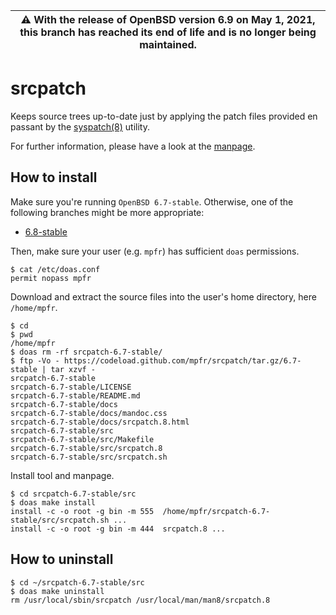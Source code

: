 | :warning: With the release of OpenBSD version 6.9 on May 1, 2021, this branch has reached its end of life and is no longer being maintained.
| --- |

# srcpatch

Keeps source trees up-to-date just by applying the patch files provided en passant by the [syspatch(8)](http://man.openbsd.org/syspatch) utility.

For further information, please have a look at the [manpage](https://mpfr.net/man/srcpatch/6.7-stable/srcpatch.8.html).

## How to install

Make sure you're running `OpenBSD 6.7-stable`. Otherwise, one of the following branches might be more appropriate:
* [6.8-stable](https://github.com/mpfr/srcpatch/tree/6.8-stable)

Then, make sure your user (e.g. `mpfr`) has sufficient `doas` permissions.

```
$ cat /etc/doas.conf
permit nopass mpfr
```

Download and extract the source files into the user's home directory, here `/home/mpfr`.

```
$ cd
$ pwd
/home/mpfr
$ doas rm -rf srcpatch-6.7-stable/
$ ftp -Vo - https://codeload.github.com/mpfr/srcpatch/tar.gz/6.7-stable | tar xzvf -
srcpatch-6.7-stable
srcpatch-6.7-stable/LICENSE
srcpatch-6.7-stable/README.md
srcpatch-6.7-stable/docs
srcpatch-6.7-stable/docs/mandoc.css
srcpatch-6.7-stable/docs/srcpatch.8.html
srcpatch-6.7-stable/src
srcpatch-6.7-stable/src/Makefile
srcpatch-6.7-stable/src/srcpatch.8
srcpatch-6.7-stable/src/srcpatch.sh
```

Install tool and manpage.

```
$ cd srcpatch-6.7-stable/src
$ doas make install
install -c -o root -g bin -m 555  /home/mpfr/srcpatch-6.7-stable/src/srcpatch.sh ...
install -c -o root -g bin -m 444  srcpatch.8 ...
```

## How to uninstall

```
$ cd ~/srcpatch-6.7-stable/src
$ doas make uninstall
rm /usr/local/sbin/srcpatch /usr/local/man/man8/srcpatch.8
```

